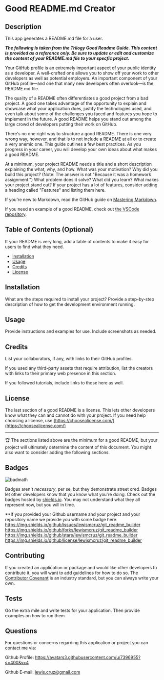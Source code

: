 
# Good README.md Creator

## Description

This app generates a README.md file for a user.

_**The following is taken from the Trilogy Good Readme Guide.  This content is provided as a reference only.  Be sure to update or edit and customize the content of your README.md file to your specfic project.**_
    
Your GitHub profile is an extremely important aspect of your public identity as a developer. A well-crafted one allows you to show off your work to other developers as well as potential employers. An important component of your GitHub profile—and one that many new developers often overlook—is the README.md file.
    
The quality of a README often differentiates a good project from a bad project. A good one takes advantage of the opportunity to explain and showcase what your application does, justify the technologies used, and even talk about some of the challenges you faced and features you hope to implement in the future. A good README helps you stand out among the large crowd of developers putting their work on GitHub.
    
There's no one right way to structure a good README. There is one very wrong way, however, and that is to not include a README at all or to create a very anemic one. This guide outlines a few best practices. As you progress in your career, you will develop your own ideas about what makes a good README.
    
At a minimum, your project README needs a title and a short description explaining the what, why, and how. What was your motivation? Why did you build this project? (Note: The answer is not "Because it was a homework assignment.") What problem does it solve? What did you learn? What makes your project stand out? If your project has a lot of features, consider adding a heading called "Features" and listing them here.
    
If you're new to Markdown, read the GitHub guide on [Mastering Markdown](https://guides.github.com/features/mastering-markdown/).
    
If you need an example of a good README, check out [the VSCode repository](https://github.com/microsoft/vscode).
    
## Table of Contents (Optional)
    
If your README is very long, add a table of contents to make it easy for users to find what they need.
    
* [Installation](#installation)
* [Usage](#usage)
* [Credits](#credits)
* [License](#license)
    
    
## Installation
    
What are the steps required to install your project? Provide a step-by-step description of how to get the development environment running.
    
    
## Usage 
    
Provide instructions and examples for use. Include screenshots as needed. 
    
    
## Credits
    
List your collaborators, if any, with links to their GitHub profiles.
    
If you used any third-party assets that require attribution, list the creators with links to their primary web presence in this section.
    
If you followed tutorials, include links to those here as well.
     
        
## License
    
The last section of a good README is a license. This lets other developers know what they can and cannot do with your project. If you need help choosing a license, use [https://choosealicense.com/](https://choosealicense.com/)
    
    
---
    
🏆 The sections listed above are the minimum for a good README, but your project will ultimately determine the content of this document. You might also want to consider adding the following sections.
    
    
## Badges
    
![badmath](https://img.shields.io/github/languages/top/nielsenjared/badmath)
    
Badges aren't _necessary_, per se, but they demonstrate street cred. Badges let other developers know that you know what you're doing. Check out the badges hosted by [shields.io](https://shields.io/). You may not understand what they all represent now, but you will in time.
    

**If you provided your Github username and your project and your repository name we provide you with some badge here:
https://img.shields.io/github/issues/lewismcruz/git_readme_builder
https://img.shields.io/github/forks/lewismcruz/git_readme_builder
https://img.shields.io/github/stars/lewismcruz/git_readme_builder
https://img.shields.io/github/license/lewismcruz/git_readme_builder

    
## Contributing
    
If you created an application or package and would like other developers to contribute it, you will want to add guidelines for how to do so. The [Contributor Covenant](https://www.contributor-covenant.org/) is an industry standard, but you can always write your own.
    
    
## Tests
    
Go the extra mile and write tests for your application. Then provide examples on how to run them.
        
        
## Questions
        
For questions or concerns regarding this application or project you can contact me via:
    
Github Profile: https://avatars3.githubusercontent.com/u/7396955?s=400&v=4
    
Github E-mail: lewis.cruz@gmail.com